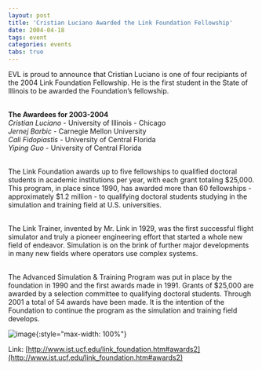 ```yaml
---
layout: post
title: 'Cristian Luciano Awarded the Link Foundation Fellowship'
date: 2004-04-18
tags: event
categories: events
tabs: true
---
```


EVL is proud to announce that Cristian Luciano is one of four recipiants of the 2004 Link Foundation Fellowship. He is the first student in the State of Illinois to be awarded the Foundation&rsquo;s fellowship.<br><br>

<strong>The Awardees for 2003-2004</strong><br>
<em>Cristian Luciano</em> - University of Illinois - Chicago<br>
<em>Jernej Barbic</em> - Carnegie Mellon University<br>
<em>Cali Fidopiastis</em> - University of Central Florida<br>
<em>Yiping Guo</em> - University of Central Florida<br><br>

The Link Foundation awards up to five fellowships to qualified doctoral students in academic institutions per year, with each grant totaling $25,000. This program, in place since 1990, has awarded more than 60 fellowships - approximately $1.2 million - to qualifying doctoral students studying in the simulation and training field at U.S. universities.<br><br>

The Link Trainer, invented by Mr. Link in 1929, was the first successful flight simulator and truly a pioneer engineering effort that started a whole new field of endeavor. Simulation is on the brink of further major developments in many new fields where operators use complex systems.<br><br>

The Advanced Simulation &amp; Training Program was put in place by the foundation in 1990 and the first awards made in 1991. Grants of $25,000 are awarded by a selection committee to qualifying doctoral students. Through 2001 a total of 54 awards have been made. It is the intention of the Foundation to continue the program as the simulation and training field develops.

![image](https://www.evl.uic.edu/output/originals/linkfoundation_logo.jpg-srcw.jpg){:style="max-width: 100%"}


Link: [http://www.ist.ucf.edu/link_foundation.htm#awards2](http://www.ist.ucf.edu/link_foundation.htm#awards2)
